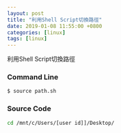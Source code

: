 ```yaml
---
layout: post
title: "利用Shell Script切換路徑"
date: 2019-01-08 11:55:00 +0800
categories: [linux]
tags: [linux]
---
```

利用Shell Script切換路徑

### Command Line
```sh
$ source path.sh
```

### Source Code
```sh
cd /mnt/c/Users/[user id]]/Desktop/
```
